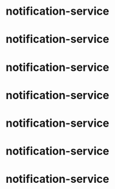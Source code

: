 # notification-service
# notification-service
# notification-service
# notification-service
# notification-service
# notification-service
# notification-service
